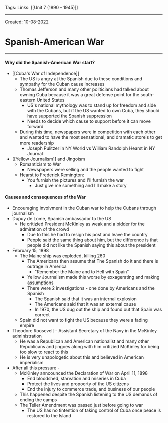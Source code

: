 Tags:
Links: [[Unit 7 (1890 - 1945)]]

---
Created: 10-08-2022
# Spanish-American War
---

#### Why did the Spanish-American War start?
- [[Cuba's War of Independence]]
	- The US is angry at the Spanish due to these conditions and sympathy for the Cuban cause increases
	- Thomas Jefferson and many other politicians had talked about owning Cuba because it was a great defense point for the south-eastern United States
		- US's national mythology was to stand up for freedom and side with the Cubans, but if the US wanted to own Cuba, they should have supported the Spanish suppression
		- Needs to decide which cause to support before it can move forward
	- During this time, newspapers were in competition with each other and wanted to have the most sensational, and dramatic storeis to get more readership
		- Joseph Pulitzer in NY World vs William Randolph Hearst in NY Journal
- [[Yellow Journalism]] and Jingoism
  - Romanticism to War
    - Newspapers were selling and the people wanted to fight
  - Hearst to Frederick Remington:
    - You furnish the pictures and I'll furnish the war
      - Just give me something and I'll make a story

#### Causes and consequences of the War
- Encouraging involvment in the Cuban war to help the Cubans through journalism
- Dupuy de Lome, Spanish ambassador to the US
	- He critizied President McKinley as weak and a bidder for the admiration of the crowd
		- Due to this he had to resign his post and leave the country
		- People said the same thing about him, but the difference is that people did not like the Spanish saying this about the president
- February 15, 1898
	- The Maine ship was exploded, killing 260
		- The Americans then assume that The Spanish do it and there is outrage in America
			- "Remember the Maine and to Hell with Spain"
		- Yellow Journalism made this worse by exxagerating and making assumptions
		- There were 2 investigations - one done by Americans and the Spanish
			- The Spanish said that it was an internal explosion
			- The Americans said that it was an external cause
			- In 1970, the US dug out the ship and found out that Spain was correct
	- Spain did not want to fight the US because they were a fading empire
- Theodore Roosevelt - Assistant Secretary of the Navy in the McKinley administration
	- He was a Republican and American nationalist and many other Republicans and jingoes along with him critizied McKinley for being too slow to react to this
	- He is very unapologetic about this and believed in American imperialism
- After all this pressure - 
	- McKinley anncounced the Declaration of War on April 11, 1898
		- End bloodshed, starvation and miseries in Cuba
		- Protect the lives and propoerty of the US citizens
		- End the injury to commerce trade, and business of our people
	- This happened despite the Spanish listening to the US demands of ending the camps
	- The Teller Amendment was passed just before going to war
		- The US has no tintention of taking control of Cuba once peace is restored to the Island
